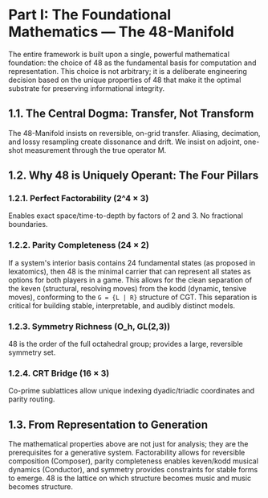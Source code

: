# Part I: The Foundational Mathematics — The 48-Manifold

The entire framework is built upon a single, powerful mathematical foundation: the choice of 48 as the fundamental basis for computation and representation. This choice is not arbitrary; it is a deliberate engineering decision based on the unique properties of 48 that make it the optimal substrate for preserving informational integrity.

## 1.1. The Central Dogma: Transfer, Not Transform

The 48-Manifold insists on reversible, on-grid transfer. Aliasing, decimation, and lossy resampling create dissonance and drift. We insist on adjoint, one-shot measurement through the true operator M.

## 1.2. Why 48 is Uniquely Operant: The Four Pillars

### 1.2.1. Perfect Factorability (2^4 × 3)
Enables exact space/time-to-depth by factors of 2 and 3. No fractional boundaries.

### 1.2.2. Parity Completeness (24 × 2)
If a system's interior basis contains 24 fundamental states (as proposed in lexatomics), then 48 is the minimal carrier that can represent all states as options for both players in a game. This allows for the clean separation of the keven (structural, resolving moves) from the kodd (dynamic, tensive moves), conforming to the `G = {L | R}` structure of CGT. This separation is critical for building stable, interpretable, and audibly distinct models.

### 1.2.3. Symmetry Richness (O_h, GL(2,3))
48 is the order of the full octahedral group; provides a large, reversible symmetry set.

### 1.2.4. CRT Bridge (16 × 3)
Co-prime sublattices allow unique indexing dyadic/triadic coordinates and parity routing.

## 1.3. From Representation to Generation
The mathematical properties above are not just for analysis; they are the prerequisites for a generative system. Factorability allows for reversible composition (Composer), parity completeness enables keven/kodd musical dynamics (Conductor), and symmetry provides constraints for stable forms to emerge. 48 is the lattice on which structure becomes music and music becomes structure.
